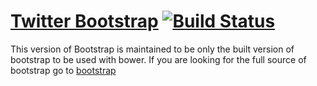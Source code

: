 [Twitter Bootstrap](http://twitter.github.com/bootstrap) [![Build Status](https://secure.travis-ci.org/twitter/bootstrap.png)](http://travis-ci.org/twitter/bootstrap)
=================

This version of Bootstrap is maintained to be only the built version of bootstrap to be used with bower.  If you are looking for the full source of bootstrap go to [bootstrap](https://github.com/twitter/bootstrap)
